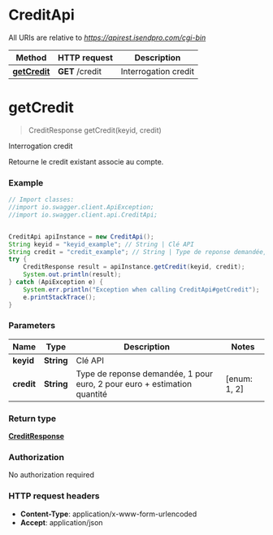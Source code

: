 # CreditApi

All URIs are relative to *https://apirest.isendpro.com/cgi-bin*

Method | HTTP request | Description
------------- | ------------- | -------------
[**getCredit**](CreditApi.md#getCredit) | **GET** /credit | Interrogation credit


<a name="getCredit"></a>
# **getCredit**
> CreditResponse getCredit(keyid, credit)

Interrogation credit

Retourne le credit existant associe au compte. 

### Example
```java
// Import classes:
//import io.swagger.client.ApiException;
//import io.swagger.client.api.CreditApi;


CreditApi apiInstance = new CreditApi();
String keyid = "keyid_example"; // String | Clé API
String credit = "credit_example"; // String | Type de reponse demandée, 1 pour euro, 2 pour euro + estimation quantité
try {
    CreditResponse result = apiInstance.getCredit(keyid, credit);
    System.out.println(result);
} catch (ApiException e) {
    System.err.println("Exception when calling CreditApi#getCredit");
    e.printStackTrace();
}
```

### Parameters

Name | Type | Description  | Notes
------------- | ------------- | ------------- | -------------
 **keyid** | **String**| Clé API |
 **credit** | **String**| Type de reponse demandée, 1 pour euro, 2 pour euro + estimation quantité | [enum: 1, 2]

### Return type

[**CreditResponse**](CreditResponse.md)

### Authorization

No authorization required

### HTTP request headers

 - **Content-Type**: application/x-www-form-urlencoded
 - **Accept**: application/json

